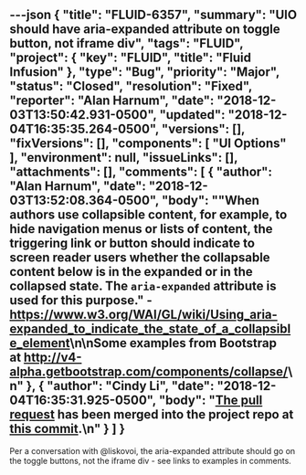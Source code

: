 ---json
{
  "title": "FLUID-6357",
  "summary": "UIO should have aria-expanded attribute on toggle button, not iframe div",
  "tags": "FLUID",
  "project": {
    "key": "FLUID",
    "title": "Fluid Infusion"
  },
  "type": "Bug",
  "priority": "Major",
  "status": "Closed",
  "resolution": "Fixed",
  "reporter": "Alan Harnum",
  "date": "2018-12-03T13:50:42.931-0500",
  "updated": "2018-12-04T16:35:35.264-0500",
  "versions": [],
  "fixVersions": [],
  "components": [
    "UI Options"
  ],
  "environment": null,
  "issueLinks": [],
  "attachments": [],
  "comments": [
    {
      "author": "Alan Harnum",
      "date": "2018-12-03T13:52:08.364-0500",
      "body": "\"When authors use collapsible content, for example, to hide navigation menus or lists of content, the **triggering link or button** should indicate to screen reader users whether the collapsable content below is in the expanded or in the collapsed state. The `aria-expanded` attribute is used for this purpose.\" - <https://www.w3.org/WAI/GL/wiki/Using_aria-expanded_to_indicate_the_state_of_a_collapsible_element>\n\nSome examples from Bootstrap at <http://v4-alpha.getbootstrap.com/components/collapse/>\n"
    },
    {
      "author": "Cindy Li",
      "date": "2018-12-04T16:35:31.925-0500",
      "body": "[The pull request](https://github.com/fluid-project/infusion/pull/948) has been merged into the project repo at [this commit](https://github.com/fluid-project/infusion/commit/2ca90f6e6db043849826dd09418824aac24394f6).\n"
    }
  ]
}
---
Per a conversation with @liskovoi, the aria-expanded attribute should go on the toggle buttons, not the iframe div - see links to examples in comments.

        